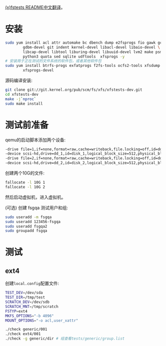 [(x)fstests README中文翻译](https://chenxiaosong.com/src/translations/tests/xfstests-readme.html)。

# 安装

```sh
sudo yum install acl attr automake bc dbench dump e2fsprogs fio gawk gcc \
        gdbm-devel git indent kernel-devel libacl-devel libaio-devel \
        libcap-devel libtool liburing-devel libuuid-devel lvm2 make psmisc \
        python3 quota sed sqlite udftools  xfsprogs -y
# 安装用于正在测试的文件系统的软件包，或者其他软件包
sudo yum install btrfs-progs exfatprogs f2fs-tools ocfs2-tools xfsdump \
        xfsprogs-devel
```

源码编译安装:
```sh
git clone git://git.kernel.org/pub/scm/fs/xfs/xfstests-dev.git
cd xfstests-dev
make -j`nproc`
sudo make install
```

# 测试前准备

qemu的启动脚本添加两个设备:
```sh
-drive file=1,if=none,format=raw,cache=writeback,file.locking=off,id=dd_1 \
-device scsi-hd,drive=dd_1,id=disk_1,logical_block_size=512,physical_block_size=512 \
-drive file=2,if=none,format=raw,cache=writeback,file.locking=off,id=dd_2 \
-device scsi-hd,drive=dd_2,id=disk_2,logical_block_size=512,physical_block_size=512 \
```

创建两个10G的文件:
```sh
fallocate -l 10G 1
fallocate -l 10G 2
```

然后启动虚拟机，进入虚拟机。

(可选) 创建 fsgqa 测试用户和组:
```sh
sudo useradd -m fsgqa
sudo useradd 123456-fsgqa
sudo useradd fsgqa2
sudo groupadd fsgqa
```

# 测试

## ext4

创建`local.config`配置文件:
```sh
TEST_DEV=/dev/sda
TEST_DIR=/tmp/test
SCRATCH_DEV=/dev/sdb
SCRATCH_MNT=/tmp/scratch
FSTYP=ext4
MKFS_OPTIONS="-b 4096"
MOUNT_OPTIONS="-o acl,user_xattr"
```

```sh
./check generic/001
./check ext4/001
./check -g generic/dir # 组查看tests/generic/group.list
```